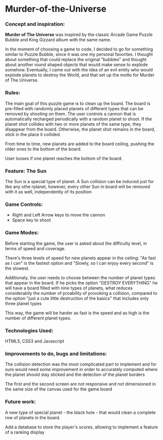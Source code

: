 # Murder-of-the-Universe

<h3>Concept and inspiration:</h3>
<p><b> Murder of The Universe </b> was inspired by the classic Arcade Game Puzzle Bubble and King Gizzard album with the same name.</p>
<p> In the moment of choosing a game to code, I decided to go for something similar to Puzzle Bubble, since it was one my personal favorites. 
I thought about something that could replace the original "bubbles" and thought about another round shaped objects that would make sense to explode somehow. Eventually, I came out with the idea 
of an evil entity who would explode planets to destroy the World, and that set up the motto for Murder of The Universe.</p>

<h3>Rules:</h3>
<p>The main goal of this puzzle game is to clean up the board. The board is pre-filled with randomly placed planets of different 
types that can be removed by shooting on them. The user controls a cannon that is automatically recharged periodically with a random 
planet to shoot. If the planet shot collides with two or more planets of the same type, they disappear from the board. Otherwise, the planet
shot remains in the board, stick in the place it collided.<p>
<p>From time to time, new planets are added to the board ceiling, pushing the older ones to the bottom of the board.</p>
<p>User looses if one planet reaches the bottom of the board.</p>

<h3>Feature: The Sun </h3>
<p>The Sun is a special type of planet. A Sun collision can be induced just for like any othe rplanet, however, every other Sun 
in board will be removed with it as well, independently of its position </p>

<h3>Game Controls:</h3>
<ul>
<li>Right and Left Arrow keys to move the cannon</li>
<li>Space key to shoot</li>
</ul>

<h3>Game Modes:</h3>
<p>Before starting the game, the user is asked about the difficulty level, in terms of speed and coverage.</p>
<p>There's three levels of speed for new planets appear in the ceiling: "As fast as I can" is the fastest option and "Slowly, so I can enjoy every second" is the slowest.</p>
<p>Additionaly, the user needs to choose between the number of planet types that appear in the board. If he picks the option "DESTROY EVERYTHING" he will have a board filled with nine types of planets,
what reduces considerabily the number of proability of provoking a collision, compared to the option "just a cute little destruction of the basics" that includes only three planet types </p>
<p>This way, the game will be harder as fast is the speed and as high is the number of different planet types.</p>

<h3>Technologies Used:</h3>
<p>HTML5, CSS3 and Javascript</p>

<h3>Improvements to do, bugs and limitations:</h3>
<p>The collision detection was the most complicated part to implement and for sure would need some improvement in order to 
accurately computed where the planet should stay sticked and the detection of the planet borders</p>
<p>The first and the second screen are not responsive and not dimensioned in the same size of the canvas used for the game board </p>

<h3>Future work:</h3>
<p>A new type of special planet - the black hole - that would clean a complete row of planets in the board.</p>
<p>Add a database to store the player's scores, allowing to implement a feature of a ranking display</p>

